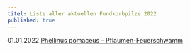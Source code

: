 ```yaml
---
titel: Liste aller aktuellen Fundkorbpilze 2022
published: true
---
```

01.01.2022 [Phellinus pomaceus - Pflaumen-Feuerschwamm](/pilze/phellinus-pomaceus-pflaumen-feuerschwamm)